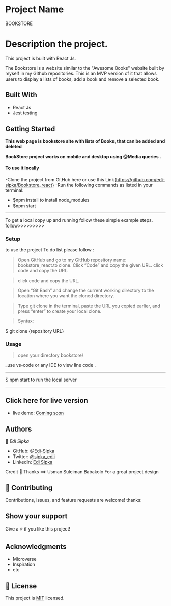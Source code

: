# Project Name

BOOKSTORE

# Description the project.

This project is built with React Js.

The Bookstore is a website similar to the "Awesome Books" website built by myself in my Github repositories. This is an MVP version of it that allows users to display a lists of books, add a book and remove a selected book.

## Built With

- React Js
- Jest testing

## Getting Started

**This web page is bookstore site with lists of Books, that can be added and deleted**

**BookStore project works on mobile and desktop using @Media queries .**

#### To use it locally

-Clone the project from GitHub here or use this Link{https://github.com/edi-sipka/Bookstore_react}
-Run the following commands as listed in your terminal:

- $npm install to install node_modules
- $npm start

---

To get a local copy up and running follow these simple example steps.
follow>>>>>>>>>

### Setup

to use the project To do list please follow :

> Open GitHub and go to my GitHub repository name: bookstore_react.to clone.
> Click “Code” and copy the given URL.
> click code and copy the URL.

> click code and copy the URL.

> Open “Git Bash” and change the current working directory to the location where you want the cloned directory.

> Type git clone in the terminal, paste the URL you copied earlier, and press “enter” to create your local clone.

> Syntax:

$ git clone {repository URL}

### Usage

> open your directory bookstore/

\_use vs-code or any IDE to view line code .

---

$ npm start to run the local server

---

## Click here for live version

- live demo: [Coming soon]()

## Authors

👤 _Edi Sipka_

- GitHub: [@Edi-Sipka](https://github.com/edi-sipka)
- Twitter: [@sipka_edii](https://twitter.com/sipka_edii)
- LinkedIn: [Edi Sipka](https://www.linkedin.com/in/edi-%C5%A1ipka-5b681b202/)

Credit 🌠
Thanks ==> Usman Suleiman Babakolo For a great project design

## 🤝 Contributing

Contributions, issues, and feature requests are welcome!
thanks:

## Show your support

Give a ⭐️ if you like this project!

## Acknowledgments

- Microverse
- Inspiration
- etc

## 📝 License

This project is [MIT](./MIT.md) licensed.
